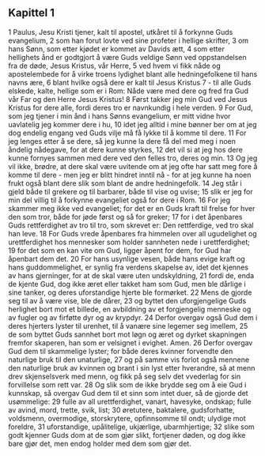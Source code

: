 ## Kapittel 1

1 Paulus, Jesu Kristi tjener, kalt til apostel, utkåret til å forkynne Guds evangelium,
2 som han forut lovte ved sine profeter i hellige skrifter,
3 om hans Sønn, som etter kjødet er kommet av Davids ætt,
4 som etter hellighets ånd er godtgjort å være Guds veldige Sønn ved oppstandelsen fra de døde, Jesus Kristus, vår Herre,
5 ved hvem vi fikk nåde og apostelembede for å virke troens lydighet blant alle hedningefolkene til hans navns ære,
6 blant hvilke også dere er kalt til Jesus Kristus
7 - til alle Guds elskede, kalte, hellige som er i Rom: Nåde være med dere og fred fra Gud vår Far og den Herre Jesus Kristus!
8 Først takker jeg min Gud ved Jesus Kristus for dere alle, fordi deres tro er navnkundig i hele verden.
9 For Gud, som jeg tjener i min ånd i hans Sønns evangelium, er mitt vidne hvor uavlatelig jeg kommer dere i hu,
10 idet jeg alltid i mine bønner ber om at jeg dog endelig engang ved Guds vilje må få lykke til å komme til dere.
11 For jeg lenges etter å se dere, så jeg kunne la dere få del med meg i noen åndelig nådegave, for at dere kunne styrkes,
12 det vil si at jeg hos dere kunne fornyes sammen med dere ved den felles tro, deres og min.
13 Og jeg vil ikke, brødre, at dere skal være uvitende om at jeg ofte har satt meg fore å komme til dere - men jeg er blitt hindret inntil nå - for at jeg kunne ha noen frukt også blant dere slik som blant de andre hedningefolk.
14 Jeg står i gjeld både til grekere og til barbarer, både til vise og uvise;
15 slik er jeg for min del villig til å forkynne evangeliet også for dere i Rom.
16 For jeg skammer meg ikke ved evangeliet; for det er en Guds kraft til frelse for hver den som tror, både for jøde først og så for greker;
17 for i det åpenbares Guds rettferdighet av tro til tro, som skrevet er: Den rettferdige, ved tro skal han leve.
18 For Guds vrede åpenbares fra himmelen over all ugudelighet og urettferdighet hos mennesker som holder sannheten nede i urettferdighet;
19 for det som en kan vite om Gud, ligger åpent for dem, for Gud har åpenbart dem det.
20 For hans usynlige vesen, både hans evige kraft og hans guddommelighet, er synlig fra verdens skapelse av, idet det kjennes av hans gjerninger, for at de skal være uten undskyldning,
21 fordi de, enda de kjente Gud, dog ikke æret eller takket ham som Gud, men ble dårlige i sine tanker, og deres uforstandige hjerte ble formørket.
22 Mens de gjorde seg til av å være vise, ble de dårer,
23 og byttet den uforgjengelige Guds herlighet bort mot et billede, en avbildning av et forgjengelig menneske og av fugler og av firføtte dyr og av krypdyr.
24 Derfor overgav også Gud dem i deres hjerters lyster til urenhet, til å vanære sine legemer seg imellem,
25 de som byttet Guds sannhet bort mot løgn og æret og dyrket skapningen fremfor skaperen, han som er velsignet i evighet. Amen.
26 Derfor overgav Gud dem til skammelige lyster; for både deres kvinner forvendte den naturlige bruk til den unaturlige,
27 og på samme vis forlot også mennene den naturlige bruk av kvinnen og brant i sin lyst etter hverandre, så at menn drev skjenselsverk med menn, og fikk på seg selv det vvederlag for sin forvillelse som rett var.
28 Og slik som de ikke brydde seg om å eie Gud i kunnskap, så overgav Gud dem til et sinn som intet duer, så de gjorde det usømmelige:
29 fulle av all urettferdighet, vanart, havesyke, ondskap; fulle av avind, mord, trette, svik, list;
30 øretutere, baktalere, gudsforhatte, voldsmenn, overmodige, storskrytere, opfinnsomme til ondt; ulydige mot foreldre,
31 uforstandige, upålitelige, ukjærlige, ubarmhjertige;
32 slike som godt kjenner Guds dom at de som gjør slikt, fortjener døden, og dog ikke bare gjør det, men endog holder med dem som gjør det.
